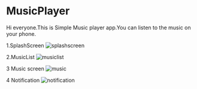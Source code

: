 # MusicPlayer

Hi everyone.This is Simple Music player app.You can listen to the music on your phone.

1.SplashScreen 
![splashscreen](https://github.com/FuadHev/MusicPlayer/assets/121355264/1cf96331-4f3f-4172-8b2b-22928aedda45)

2.MusicList 
![musiclist](https://github.com/FuadHev/MusicPlayer/assets/121355264/59d47104-0000-4ac6-9b2f-1437aff6b565)

3 Music screen
![music](https://github.com/FuadHev/MusicPlayer/assets/121355264/b0368e18-df23-4535-afe3-67017b7c3f35)

4 Notification
![notification](https://github.com/FuadHev/MusicPlayer/assets/121355264/5de26087-f42b-4a74-adcd-3df3b0d0b431)
